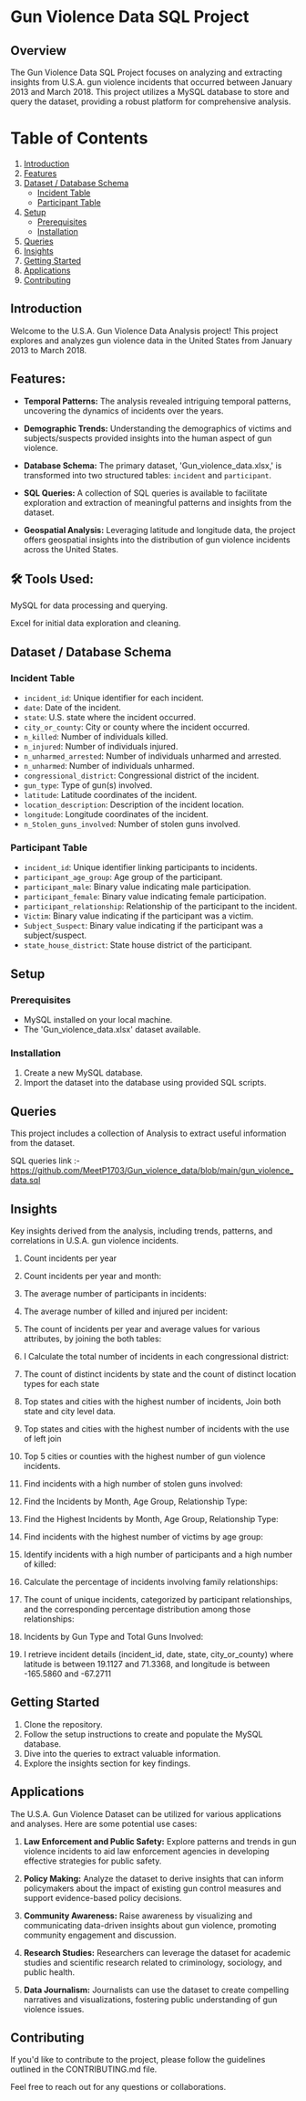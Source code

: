# Gun Violence Data SQL Project

## Overview

The Gun Violence Data SQL Project focuses on analyzing and extracting insights from U.S.A. gun violence incidents that occurred between January 2013 and March 2018. This project utilizes a MySQL database to store and query the dataset, providing a robust platform for comprehensive analysis.
# Table of Contents

1. [Introduction](#introduction)
2. [Features](#features)
3. [Dataset / Database Schema](#dataset--database-schema)
   - [Incident Table](#incident-table)
   - [Participant Table](#participant-table)
4. [Setup](#setup)
   - [Prerequisites](#prerequisites)
   - [Installation](#installation)
5. [Queries](#queries)
6. [Insights](#insights)
7. [Getting Started](#getting-started)
8. [Applications](#Applications)
9. [Contributing](#contributing)

## Introduction

Welcome to the U.S.A. Gun Violence Data Analysis project! This project explores and analyzes gun violence data in the United States from January 2013 to March 2018.
## Features:
- **Temporal Patterns:** The analysis revealed intriguing temporal patterns, uncovering the dynamics of incidents over the years.

- **Demographic Trends:** Understanding the demographics of victims and subjects/suspects provided insights into the human aspect of gun violence.

- **Database Schema:** The primary dataset, 'Gun_violence_data.xlsx,' is transformed into two structured tables: `incident` and `participant`.
  
- **SQL Queries:** A collection of SQL queries is available to facilitate exploration and extraction of meaningful patterns and insights from the dataset.

- **Geospatial Analysis:** Leveraging latitude and longitude data, the project offers geospatial insights into the distribution of gun violence incidents across the United States.

## 🛠️ Tools Used:

MySQL for data processing and querying.

Excel for initial data exploration and cleaning.

## Dataset / Database Schema

### Incident Table

- `incident_id`: Unique identifier for each incident.
- `date`: Date of the incident.
- `state`: U.S. state where the incident occurred.
- `city_or_county`: City or county where the incident occurred.
- `n_killed`: Number of individuals killed.
- `n_injured`: Number of individuals injured.
- `n_unharmed_arrested`: Number of individuals unharmed and arrested.
- `n_unharmed`: Number of individuals unharmed.
- `congressional_district`: Congressional district of the incident.
- `gun_type`: Type of gun(s) involved.
- `latitude`: Latitude coordinates of the incident.
- `location_description`: Description of the incident location.
- `longitude`: Longitude coordinates of the incident.
- `n_Stolen_guns_involved`: Number of stolen guns involved.

### Participant Table

- `incident_id`: Unique identifier linking participants to incidents.
- `participant_age_group`: Age group of the participant.
- `participant_male`: Binary value indicating male participation.
- `participant_female`: Binary value indicating female participation.
- `participant_relationship`: Relationship of the participant to the incident.
- `Victim`: Binary value indicating if the participant was a victim.
- `Subject_Suspect`: Binary value indicating if the participant was a subject/suspect.
- `state_house_district`: State house district of the participant.

## Setup

### Prerequisites

- MySQL installed on your local machine.
- The 'Gun_violence_data.xlsx' dataset available.

### Installation

1. Create a new MySQL database.
2. Import the dataset into the database using provided SQL scripts.

## Queries

This project includes a collection of Analysis to extract useful information from the dataset.  

SQL queries link :- https://github.com/MeetP1703/Gun_violence_data/blob/main/gun_violence_data.sql

## Insights

Key insights derived from the analysis, including trends, patterns, and correlations in U.S.A. gun violence incidents.
1. Count incidents per year

2. Count incidents per year and month:

3. The average number of participants in incidents:

4. The average number of killed and injured per incident:

5. The count of incidents per year and average values for various attributes, by joining the both tables:

6. I Calculate the total number of incidents in each congressional district:

7. The count of distinct incidents by state and the count of distinct location types for each state 
    
8. Top states and cities with the highest number of incidents, Join both state and city level data. 

9. Top states and cities with the highest number of incidents with the use of left join

10. Top 5 cities or counties with the highest number of gun violence incidents.

11. Find incidents with a high number of stolen guns involved:

12. Find the Incidents by Month, Age Group, Relationship Type:

13. Find the Highest Incidents by Month, Age Group, Relationship Type:

14. Find incidents with the highest number of victims by age group:

15. Identify incidents with a high number of participants and a high number of killed:

16. Calculate the percentage of incidents involving family relationships:

17. The count of unique incidents, categorized by participant relationships, and the corresponding percentage distribution among those relationships:
    
18. Incidents by Gun Type and Total Guns Involved:

19. I retrieve incident details (incident_id, date, state, city_or_county) where latitude is between 19.1127 and 71.3368, and longitude is between -165.5860 and -67.2711

## Getting Started

1. Clone the repository.
2. Follow the setup instructions to create and populate the MySQL database.
3. Dive into the queries to extract valuable information.
4. Explore the insights section for key findings.

## Applications

The U.S.A. Gun Violence Dataset can be utilized for various applications and analyses. Here are some potential use cases:

1. **Law Enforcement and Public Safety:** Explore patterns and trends in gun violence incidents to aid law enforcement agencies in developing effective strategies for public safety.

2. **Policy Making:** Analyze the dataset to derive insights that can inform policymakers about the impact of existing gun control measures and support evidence-based policy decisions.

3. **Community Awareness:** Raise awareness by visualizing and communicating data-driven insights about gun violence, promoting community engagement and discussion.

4. **Research Studies:** Researchers can leverage the dataset for academic studies and scientific research related to criminology, sociology, and public health.

5. **Data Journalism:** Journalists can use the dataset to create compelling narratives and visualizations, fostering public understanding of gun violence issues.

## Contributing

If you'd like to contribute to the project, please follow the guidelines outlined in the CONTRIBUTING.md file.

Feel free to reach out for any questions or collaborations.
